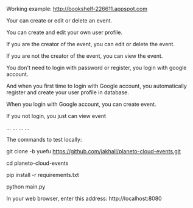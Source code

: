 Working example:
http://bookshelf-226611.appspot.com

Your can create or edit or delete an event.

You can create and edit your own user profile.

If you are the creator of the event, you can edit or delete the event.

If you are not the creator of the event, you can view the event.

You don't need to login with password or register, you login with google account.

And when you first time to login with Google account, you automatically register and create your user profile in database.

When you login with Google account, you can create event.

If you not login, you just can view event

...
...
...
...


The commands to test locally:

git clone -b yuefu https://github.com/jakhall/planeto-cloud-events.git

cd planeto-cloud-events

pip install -r requirements.txt

python main.py

In your web browser, enter this address: http://localhost:8080
